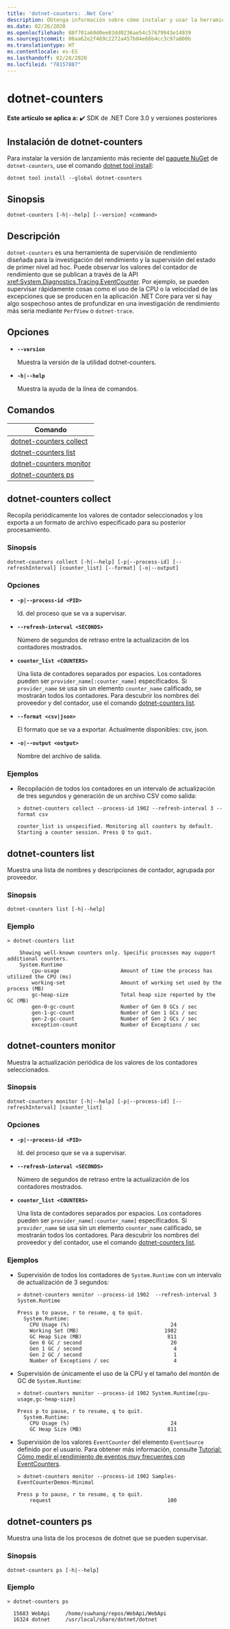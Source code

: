 ```yaml
---
title: 'dotnet-counters: .Net Core'
description: Obtenga información sobre cómo instalar y usar la herramienta de línea de comandos dotnet-counter.
ms.date: 02/26/2020
ms.openlocfilehash: 88f701a60d0ee03dd0236ae54c57679943e14939
ms.sourcegitcommit: 00aa62e2f469c2272a457b04e66b4cc3c97a800b
ms.translationtype: HT
ms.contentlocale: es-ES
ms.lasthandoff: 02/28/2020
ms.locfileid: "78157887"
---
```

# <a name="dotnet-counters"></a>dotnet-counters

**Este artículo se aplica a:** ✔️ SDK de .NET Core 3.0 y versiones posteriores

## <a name="install-dotnet-counters"></a>Instalación de dotnet-counters

Para instalar la versión de lanzamiento más reciente del [paquete NuGet](https://www.nuget.org/packages/dotnet-counters) de `dotnet-counters`, use el comando [dotnet tool install](../tools/dotnet-tool-install.md):

```dotnetcli
dotnet tool install --global dotnet-counters
```

## <a name="synopsis"></a>Sinopsis

```console
dotnet-counters [-h|--help] [--version] <command>
```

## <a name="description"></a>Descripción

`dotnet-counters` es una herramienta de supervisión de rendimiento diseñada para la investigación del rendimiento y la supervisión del estado de primer nivel ad hoc. Puede observar los valores del contador de rendimiento que se publican a través de la API <xref:System.Diagnostics.Tracing.EventCounter>. Por ejemplo, se pueden supervisar rápidamente cosas como el uso de la CPU o la velocidad de las excepciones que se producen en la aplicación .NET Core para ver si hay algo sospechoso antes de profundizar en una investigación de rendimiento más seria mediante `PerfView` o `dotnet-trace`.

## <a name="options"></a>Opciones

- **`--version`**

  Muestra la versión de la utilidad dotnet-counters.

- **`-h|--help`**

  Muestra la ayuda de la línea de comandos.

## <a name="commands"></a>Comandos

| Comando                                             |
| --------------------------------------------------- |
| [dotnet-counters collect](#dotnet-counters-collect) |
| [dotnet-counters list](#dotnet-counters-list)       |
| [dotnet-counters monitor](#dotnet-counters-monitor) |
| [dotnet-counters ps](#dotnet-counters-ps) |

## <a name="dotnet-counters-collect"></a>dotnet-counters collect

Recopila periódicamente los valores de contador seleccionados y los exporta a un formato de archivo especificado para su posterior procesamiento.

### <a name="synopsis"></a>Sinopsis

```console
dotnet-counters collect [-h|--help] [-p|--process-id] [--refreshInterval] [counter_list] [--format] [-o|--output]
```

### <a name="options"></a>Opciones

- **`-p|--process-id <PID>`**

  Id. del proceso que se va a supervisar.

- **`--refresh-interval <SECONDS>`**

  Número de segundos de retraso entre la actualización de los contadores mostrados.

- **`counter_list <COUNTERS>`**

  Una lista de contadores separados por espacios. Los contadores pueden ser `provider_name[:counter_name]` especificados. Si `provider_name` se usa sin un elemento `counter_name` calificado, se mostrarán todos los contadores. Para descubrir los nombres del proveedor y del contador, use el comando [dotnet-counters list](#dotnet-counters-list).

- **`--format <csv|json>`**

  El formato que se va a exportar. Actualmente disponibles: csv, json.

- **`-o|--output <output>`**

  Nombre del archivo de salida.

### <a name="examples"></a>Ejemplos

- Recopilación de todos los contadores en un intervalo de actualización de tres segundos y generación de un archivo CSV como salida:

  ```console
  > dotnet-counters collect --process-id 1902 --refresh-interval 3 --format csv

  counter_list is unspecified. Monitoring all counters by default.
  Starting a counter session. Press Q to quit.
  ```

## <a name="dotnet-counters-list"></a>dotnet-counters list

Muestra una lista de nombres y descripciones de contador, agrupada por proveedor.

### <a name="synopsis"></a>Sinopsis

```console
dotnet-counters list [-h|--help]
```

### <a name="example"></a>Ejemplo

```console
> dotnet-counters list

    Showing well-known counters only. Specific processes may support additional counters.
    System.Runtime
        cpu-usage                    Amount of time the process has utilized the CPU (ms)
        working-set                  Amount of working set used by the process (MB)
        gc-heap-size                 Total heap size reported by the GC (MB)
        gen-0-gc-count               Number of Gen 0 GCs / sec
        gen-1-gc-count               Number of Gen 1 GCs / sec
        gen-2-gc-count               Number of Gen 2 GCs / sec
        exception-count              Number of Exceptions / sec
```

## <a name="dotnet-counters-monitor"></a>dotnet-counters monitor

Muestra la actualización periódica de los valores de los contadores seleccionados.

### <a name="synopsis"></a>Sinopsis

```console
dotnet-counters monitor [-h|--help] [-p|--process-id] [--refreshInterval] [counter_list]
```

### <a name="options"></a>Opciones

- **`-p|--process-id <PID>`**

  Id. del proceso que se va a supervisar.

- **`--refresh-interval <SECONDS>`**

  Número de segundos de retraso entre la actualización de los contadores mostrados.

- **`counter_list <COUNTERS>`**

  Una lista de contadores separados por espacios. Los contadores pueden ser `provider_name[:counter_name]` especificados. Si `provider_name` se usa sin un elemento `counter_name` calificado, se mostrarán todos los contadores. Para descubrir los nombres del proveedor y del contador, use el comando [dotnet-counters list](#dotnet-counters-list).

### <a name="examples"></a>Ejemplos

- Supervisión de todos los contadores de `System.Runtime` con un intervalo de actualización de 3 segundos:

  ```console
  > dotnet-counters monitor --process-id 1902  --refresh-interval 3 System.Runtime

  Press p to pause, r to resume, q to quit.
    System.Runtime:
      CPU Usage (%)                                 24
      Working Set (MB)                            1982
      GC Heap Size (MB)                            811
      Gen 0 GC / second                             20
      Gen 1 GC / second                              4
      Gen 2 GC / second                              1
      Number of Exceptions / sec                     4
  ```

- Supervisión de únicamente el uso de la CPU y el tamaño del montón de GC de `System.Runtime`:

  ```console
  > dotnet-counters monitor --process-id 1902 System.Runtime[cpu-usage,gc-heap-size]

  Press p to pause, r to resume, q to quit.
    System.Runtime:
      CPU Usage (%)                                 24
      GC Heap Size (MB)                            811
  ```

- Supervisión de los valores `EventCounter` del elemento `EventSource` definido por el usuario. Para obtener más información, consulte [Tutorial: Cómo medir el rendimiento de eventos muy frecuentes con EventCounters](https://github.com/dotnet/runtime/blob/master/src/libraries/System.Diagnostics.Tracing/documentation/EventCounterTutorial.md).

  ```console
  > dotnet-counters monitor --process-id 1902 Samples-EventCounterDemos-Minimal

  Press p to pause, r to resume, q to quit.
      request                                      100
  ```
  
## <a name="dotnet-counters-ps"></a>dotnet-counters ps 

Muestra una lista de los procesos de dotnet que se pueden supervisar.

### <a name="synopsis"></a>Sinopsis

```console
dotnet-counters ps [-h|--help]
```

### <a name="example"></a>Ejemplo

```console
> dotnet-counters ps
  
  15683 WebApi     /home/suwhang/repos/WebApi/WebApi
  16324 dotnet     /usr/local/share/dotnet/dotnet
```
